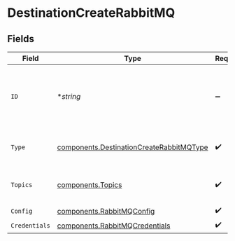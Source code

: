 # DestinationCreateRabbitMQ


## Fields

| Field                                                                                                | Type                                                                                                 | Required                                                                                             | Description                                                                                          | Example                                                                                              |
| ---------------------------------------------------------------------------------------------------- | ---------------------------------------------------------------------------------------------------- | ---------------------------------------------------------------------------------------------------- | ---------------------------------------------------------------------------------------------------- | ---------------------------------------------------------------------------------------------------- |
| `ID`                                                                                                 | **string*                                                                                            | :heavy_minus_sign:                                                                                   | Optional user-provided ID. A UUID will be generated if empty.                                        | user-provided-id                                                                                     |
| `Type`                                                                                               | [components.DestinationCreateRabbitMQType](../../models/components/destinationcreaterabbitmqtype.md) | :heavy_check_mark:                                                                                   | Type of the destination. Must be 'rabbitmq'.                                                         |                                                                                                      |
| `Topics`                                                                                             | [components.Topics](../../models/components/topics.md)                                               | :heavy_check_mark:                                                                                   | "*" or an array of enabled topics.                                                                   | *                                                                                                    |
| `Config`                                                                                             | [components.RabbitMQConfig](../../models/components/rabbitmqconfig.md)                               | :heavy_check_mark:                                                                                   | N/A                                                                                                  |                                                                                                      |
| `Credentials`                                                                                        | [components.RabbitMQCredentials](../../models/components/rabbitmqcredentials.md)                     | :heavy_check_mark:                                                                                   | N/A                                                                                                  |                                                                                                      |